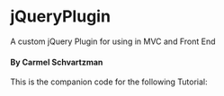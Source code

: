 # jQueryPlugin
A custom jQuery Plugin for using in MVC and Front End
#### By Carmel Schvartzman

This is the companion code for the following Tutorial:


